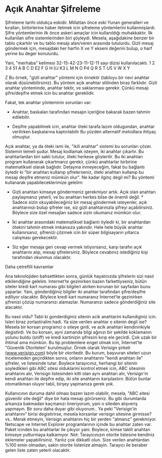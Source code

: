 # Açık Anahtar Şifreleme

Şifreleme tarihi oldukça eskidir. Millattan önce eski Yunan
generalleri ve kıralları, birbirlerine haber iletmek icin şifreleme
yöntemlerini kullanmişlardı. Şifre yöntemlerinin ilk önce askeri
amaçlar icin kullanıldığı muhakkaktır.  İlk kullanilan sifre
sistemlerinden biri şöyleydi. Mesela, aşağıdakine benzer bir tablo
çıkartılır ve bu tablo mesajı alan/veren arasında tutulurdu. Gizli
mesaj göndermek için, mesajdaki her harfin X ve Y ekseni değerini
bulup, o harf yerine bu deger konulurdu.

Yani, "merhaba" kelimesi 32-15-42-23-11-12-11 sayı dizisi
kullanılacaktı.  1 2 3 4 51 A B C D E2 F G H I/J K3 L M N O P4 Q R S T
U5 V W X Y

Z Bu örnek, "gizli anahtar" yöntemi için örnektir (tabloyu bir nevi
anahtar olarak düsünebilirsiniz). Bu yöntem açik anahtar stilinden
biraz farklıdır. Gizli anahtar yönteminde, anahtar tektir, ve
saklanması gerekir. Çünkü mesajı şifre/deşifre etmek icin bu anahtar
gereklidir.

Fakat, tek anahtar yönteminin sorunları var:

* Anahtar, baskaları tarafından mesajın içeriğine bakarak bazen tahmin
edilebilir.

* Deşifre yapabilmek icin, anahtar öteki tarafa lazım oldugundan,
anahtar verilirken başkalarına kaptırılabilir Bu yüzden alternatif
metodlara ihtiyaç olmuştur.

Açık anahtar, ya da öteki ismi ile, "ikili anahtar" sistemi bu
sorunları çözer. Sistemin temeli şudur.  Mesaj kodlamak isteyen, iki
anahtar çıkartır. Bu anahtarlardan biri saklı tutulur, öteki herkese
gösterilir. Bu iki anahtarı program kullanarak çıkartmanız gerekir,
çünkü anahtarlar birbirine matematiksel olarak bağlıdır. Detayına
inmeyeceğim, fakat bu bağlantı öyledir ki "bir anahtarı kullanıp
şifrelerseniz, öteki anahtarı kullanıp bu mesajı deşifre etmeniz
mümkün olur".  Ne kadar ilginç degil mi? Bu yöntemi kullanarak
yapabileceklerimize gelelim:

* Gizli anahtarı kimseye göndermeniz gerekmiyor artık. Açık olan
anahtarı paylaşmanız yeterli, ve bu anahtarı herkes bilse de önemli
değil.  * Sadece sizin okuyabileceğiniz bir mesaj göndermek
isteyenler, açık anahtarınızı bulup şifreler ise, siz gizli
anahtarınızla şifreyi açabilirsiniz. Böylece size özel mesajları
sadece sizin okumanız mümkün olur.

* İki anahtar arasındaki matematiksel bağlantı öyledir ki, bir
anahtardan ötekini tahmin etmek imkansıza yakındır. Hele hele büyük
anahtar kullanırsanız, şifrenizi çözmek icin bir süper bilgisayarın
yıllarca calışması gerekecektir.

* Siz eğer mesaja geri cevap vermek istiyorsanız, karşı tarafın açık
anahtarını alıp, mesajı şifrelersiniz. Böylece cevabınız istediğiniz
kişi tarafından okunmus olacaktır.

Daha çetrefilli kavramlar

Ana teknolojiden bahsettikten sonra, günlük hayatınızda şifrelerin
sizi nasıl etkilendiğine gelelim. Internet'te gezinirken bazen
farkettiyseniz, bütün siteler kredi kart numarası gibi bilgileri
alırken korunan bir sayfadan bunu yaparlar. Yani, gönderdiğiniz
bilgiler iki anahtar tarafından şifre/deşifre ediliyor
olacaktır. Böylece kredi kart numaranız İnternet'te gezinirken
şifrenizi çözüp numaranızı alamazlar. Numaranızı sadece gönderdiğiniz
site alacaktır.

Bu nasıl oldu? Tabii ki gonderdiginiz sitenin acik anahtarini
kullandiginiz icin. Isleri biraz zorlastiralim hadi. Ya size verilen
anahtar o sitenin degil ise? Mesela bir korsan programci o siteye
girdi, ve acik anahtari kendininkiyle degistirdi. Ve bu korsan, ayni
zamanda bilgi ağınızı bir şekilde koklamanın yolunu buldu (sniff) ve
kredi kartinizin şifresini kırıp ele gecirdi.  Çok uzak bir ihtimal
ama mümkün.  Bu tip problemlere engel olmak icin, İnternet'te
"Güvenlik Otoriteleri' kurulmuştur. Örnek olarak Verisign şirketi
(www.verisign.com) böyle bir otoritedir. Bu kurum, başvuran siteleri
uzun incelemeden geçirdikten sonra, onların anahtarını "kendi anahtarı
ile" şifreler, ve listesinde tutar. Boylece tarayıcınız, herhangi bir
sitenin soyledikleri gibi ABC sitesi olduklarini kontrol etmek icin,
ABC sitesinin anahtarını alır, Verisign listesinden kitli olan aynı
anahtarı alır, Verisign'in kendi anahtarı ile deşifre edip, iki site
anahtarını karşılastırır.  Bütün bunlar otomatikman oluyor tabii,
birşey yapmanıza gerek yok.

Kullanıcının duruma dahil olması bazen lazım olabilir, mesela, "ABC
sitesi güvenilir site değil" diye bir hata mesajı görürseniz. Bu gibi
durumlarda arkanıza bakmadan kaçmanızı öneriyorum, yani o siteden
alışveriş yapmayın.  Bir soru daha duyar gibi oluyorum.. Ya peki
"Verisign'in anahtarını" birisi degistirirse, mesela korsanlar
verisign sitesine girmisse? vs..  Merak etmeyin, Verisign anahtarını
hiç bir yerden "almanız" gerekmiyor. Netscape ve Internet Explorer
programlarının içinde bu anahtar zaten var. Paket icinden bu
anahtarlar ile çıkıyor yani. Boylece, kimse taklit anahtarı kimseye
yutturmaya kalkamıyor.  Not: Tarayıcınızın otorite listesine kendiniz
eklemeler yapabilirsiniz. Yanlız çok dikkatli olun. Size verilen
anahtardan %100 emin olmadan, sakin otorite listenize
almayin. Tarayıcı ile beraber gelen liste zaten yeterli olacaktir.


